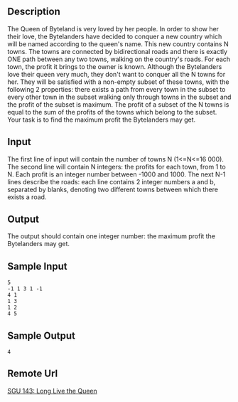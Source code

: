 ## Description
The Queen of Byteland is very loved by her people. In order to show her their love, the Bytelanders have decided to conquer a new country which will be named according to the queen's name. This new country contains N towns. The towns are connected by bidirectional roads and there is exactly ONE path between any two towns, walking on the country's roads. For each town, the profit it brings to the owner is known. Although the Bytelanders love their queen very much, they don't want to conquer all the N towns for her. They will be satisfied with a non-empty subset of these towns, with the following 2 properties: there exists a path from every town in the subset to every other town in the subset walking only through towns in the subset and the profit of the subset is maximum. The profit of a subset of the N towns is equal to the sum of the profits of the towns which belong to the subset. Your task is to find the maximum profit the Bytelanders may get.

## Input
The first line of input will contain the number of towns N (1<=N<=16 000). The second line will contain N integers: the profits for each town, from 1 to N. Each profit is an integer number between -1000 and 1000. The next N-1 lines describe the roads: each line contains 2 integer numbers a and b, separated by blanks, denoting two different towns between which there exists a road.

## Output
The output should contain one integer number: the maximum profit the Bytelanders may get.

## Sample Input
    5
    -1 1 3 1 -1
    4 1
    1 3
    1 2
    4 5

## Sample Output
    4

## Remote Url
[SGU 143: Long Live the Queen](http://acm.sgu.ru/problem.php?problem=143)
